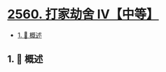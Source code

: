 # [2560. 打家劫舍 IV【中等】](https://github.com/tnotesjs/TNotes.leetcode/tree/main/notes/2560.%20%E6%89%93%E5%AE%B6%E5%8A%AB%E8%88%8D%20IV%E3%80%90%E4%B8%AD%E7%AD%89%E3%80%91)

<!-- region:toc -->

- [1. 📝 概述](#1--概述)

<!-- endregion:toc -->

## 1. 📝 概述
